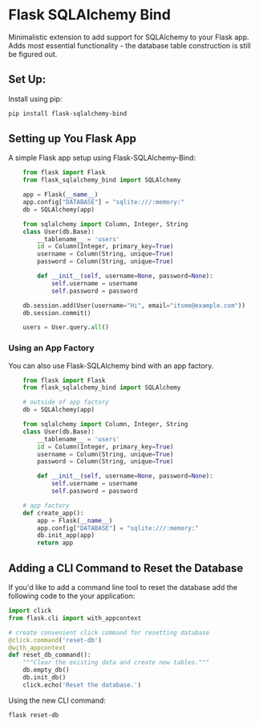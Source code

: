 # Flask SQLAlchemy Bind

Minimalistic extension to add support for SQLAlchemy to your Flask app. Adds most essential functionality - the database table construction is still be figured out.

## Set Up:
Install using pip:
```bash
pip install flask-sqlalchemy-bind
```

## Setting up You Flask App
A simple Flask app setup using Flask-SQLAlchemy-Bind:
```python
    from flask import Flask
    from flask_sqlalchemy_bind import SQLAlchemy

    app = Flask(__name__)
    app.config["DATABASE"] = "sqlite:///:memory:"
    db = SQLAlchemy(app)

    from sqlalchemy import Column, Integer, String
    class User(db.Base):
        __tablename__ = 'users'
        id = Column(Integer, primary_key=True)
        username = Column(String, unique=True)
        password = Column(String, unique=True)

        def __init__(self, username=None, password=None):
            self.username = username
            self.password = password

    db.session.add(User(username="Hi", email="itsme@example.com"))
    db.session.commit()

    users = User.query.all()
```

### Using an App Factory
You can also use Flask-SQLAlchemy bind with an app factory.

```python
    from flask import Flask
    from flask_sqlalchemy_bind import SQLAlchemy

    # outside of app factory
    db = SQLAlchemy(app)

    from sqlalchemy import Column, Integer, String
    class User(db.Base):
        __tablename__ = 'users'
        id = Column(Integer, primary_key=True)
        username = Column(String, unique=True)
        password = Column(String, unique=True)

        def __init__(self, username=None, password=None):
            self.username = username
            self.password = password

    # app factory
    def create_app():
        app = Flask(__name__)
        app.config["DATABASE"] = "sqlite:///:memory:"
        db.init_app(app)
        return app
```

## Adding a CLI Command to Reset the Database

If you'd like to add a command line tool to reset the database add the following code to the your application:

```python
import click
from flask.cli import with_appcontext

# create convenient click command for resetting database
@click.command('reset-db')
@with_appcontext
def reset_db_command():
    """Clear the existing data and create new tables."""
    db.empty_db()
    db.init_db()
    click.echo('Reset the database.')
```

Using the new CLI command:
```bash
flask reset-db
```
